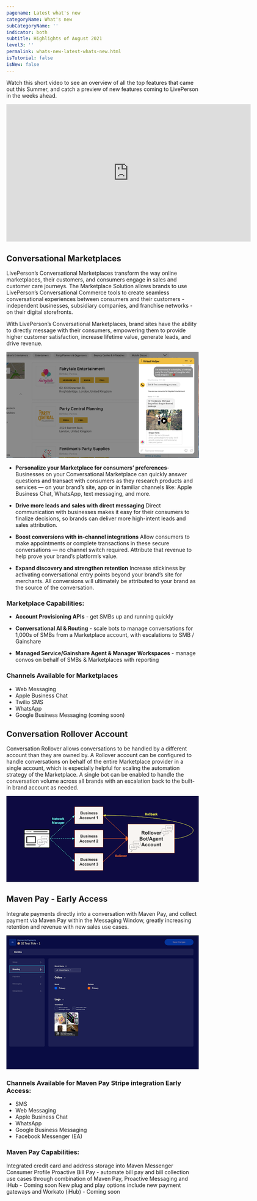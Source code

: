 ```yaml
---
pagename: Latest what's new
categoryName: What's new
subCategoryName: ''
indicator: both
subtitle: Highlights of August 2021
level3: ''
permalink: whats-new-latest-whats-new.html
isTutorial: false
isNew: false
---
```


Watch this short video to see an overview of all the top features that came out this Summer, and catch a preview of new features coming to LivePerson in the weeks ahead.

<iframe src="https://player.vimeo.com/video/588339498" width="640" height="360" frameborder="0" allow="autoplay; fullscreen; picture-in-picture" allowfullscreen></iframe>

## Conversational Marketplaces
LivePerson’s Conversational Marketplaces transform the way online marketplaces, their customers, and consumers engage in sales and customer care journeys. The Marketplace Solution allows brands to use LivePerson’s Conversational Commerce tools to create seamless conversational experiences between consumers and their customers - independent businesses, subsidiary companies, and franchise networks - on their digital storefronts. 

With LivePerson’s Conversational Marketplaces, brand sites have the ability to directly message with their consumers, empowering them to provide higher customer satisfaction, increase lifetime value, generate leads, and drive revenue. 

![](img/whats-new-aug-1.png)

* **Personalize your Marketplace for consumers’ preferences**-
Businesses on your Conversational Marketplace can quickly answer questions and transact with consumers as they research products and services — on your brand’s site, app or in familiar channels like: Apple Business Chat, WhatsApp, text messaging, and more.

* **Drive more leads and sales with direct messaging**
Direct communication with businesses makes it easy for their consumers to finalize decisions, so brands can deliver more high-intent leads and sales attribution. 

* **Boost conversions with in-channel integrations**
Allow consumers to make appointments or complete transactions in these secure conversations — no channel switch required. Attribute that revenue to help prove your brand’s platform’s value.

* **Expand discovery and strengthen retention**
Increase stickiness by activating conversational entry points beyond your brand’s site for merchants. All conversions will ultimately be attributed to your brand as the source of the conversation.

### Marketplace Capabilities:

* **Account Provisioning APIs** - get SMBs up and running quickly

* **Conversational AI & Routing** - scale bots to manage conversations for 1,000s of SMBs from a Marketplace account, with escalations to SMB / Gainshare

* **Managed Service/Gainshare Agent & Manager Workspaces** - manage convos on behalf of SMBs & Marketplaces with reporting

### Channels Available for Marketplaces 

* Web Messaging 
* Apple Business Chat
* Twilio SMS
* WhatsApp
* Google Business Messaging (coming soon)

## Conversation Rollover Account 
Conversation Rollover allows conversations to be handled by a different account than they are owned by. A Rollover account can be configured to handle conversations on behalf of the entire Marketplace provider in a single account, which is especially helpful for scaling the automation strategy of the Marketplace. A single bot can be enabled to handle the conversation volume across all brands with an escalation back to the built-in brand account as needed. 

![](img/whats-new-aug-2.png)

## Maven Pay - Early Access
Integrate payments directly into a conversation with Maven Pay, and collect payment via Maven Pay within the Messaging Window, greatly increasing retention and revenue with new sales use cases.

![](img/whats-new-aug-3.png)

### Channels Available for Maven Pay Stripe integration Early Access:
* SMS
* Web Messaging
* Apple Business Chat
* WhatsApp
* Google Business Messaging
* Facebook Messenger (EA)

### Maven Pay Capabilities:
Integrated credit card and address storage into Maven Messenger Consumer Profile
Proactive Bill Pay - automate bill pay and bill collection use cases through combination of Maven Pay, Proactive Messaging and iHub  - Coming soon
New plug and play options include new payment gateways and Workato (iHub) - Coming soon





